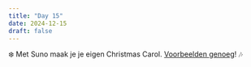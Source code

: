 ```yaml
---
title: "Day 15"
date: 2024-12-15
draft: false
---
```


❄️ Met Suno maak je je eigen Christmas Carol. [Voorbeelden genoeg](https://suno.com/style/christmas%20carol)! 🎶
